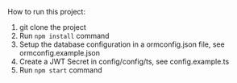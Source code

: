 How to run this project:

1. git clone the project
2. Run `npm install` command
3. Setup the database configuration in a ormconfig.json file, see ormconfig.example.json
4. Create a JWT Secret in config/config/ts, see config.example.ts
4. Run `npm start` command
